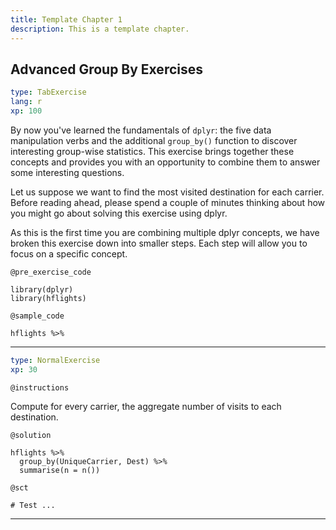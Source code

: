 ```yaml
---
title: Template Chapter 1
description: This is a template chapter.
---
```


## Advanced Group By Exercises

```yaml
type: TabExercise 
lang: r 
xp: 100 
```

By now you've learned the fundamentals of `dplyr`: the five data manipulation verbs and the additional `group_by()` function to discover interesting group-wise statistics. This exercise brings together these concepts and provides you with an opportunity to combine them to answer some interesting questions.

Let us suppose we want to find the most visited destination for each carrier. Before reading ahead, please spend a couple of minutes thinking about how you might go about solving this exercise using dplyr.

As this is the first time you are combining multiple dplyr concepts, we have broken this exercise down into smaller steps. Each step will allow you to focus on a specific concept.

`@pre_exercise_code`

```{r}
library(dplyr)
library(hflights)
```

`@sample_code`

```{r}
hflights %>%

```

***

```yaml
type: NormalExercise 
xp: 30
```

`@instructions`

Compute for every carrier, the aggregate number of visits to each destination.

`@solution`

```{r}
hflights %>% 
  group_by(UniqueCarrier, Dest) %>%
  summarise(n = n())
```

`@sct`

```{r}
# Test ...
```

***